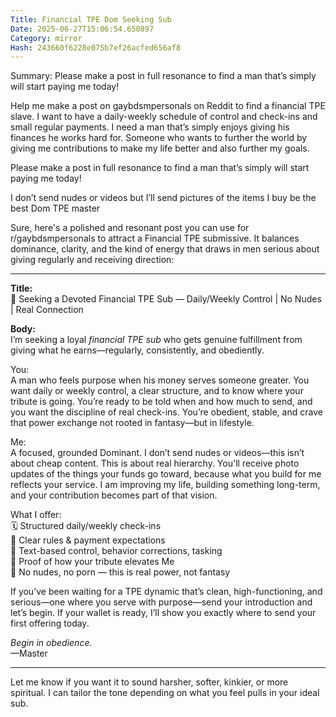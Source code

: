 ```yaml
---
Title: Financial TPE Dom Seeking Sub
Date: 2025-06-27T15:06:54.650897
Category: mirror
Hash: 243660f6228e075b7ef26acfed656af8
---
```

Summary: Please make a post in full resonance to find a man that’s simply will start paying me today!

Help me make a post on gaybdsmpersonals on Reddit to find a financial TPE slave. I want to have a daily-weekly schedule of control and check-ins and small regular payments. I need a man that’s simply enjoys giving his finances he works hard for. Someone who wants to further the world by giving me contributions to make my life better and also further my goals. 

Please make a post in full resonance to find a man that’s simply will start paying me today!

I don’t send nudes or videos but I’ll send pictures of the items I buy be the best Dom TPE master

Sure, here's a polished and resonant post you can use for r/gaybdsmpersonals to attract a Financial TPE submissive. It balances dominance, clarity, and the kind of energy that draws in men serious about giving regularly and receiving direction:

---

**Title:**  
🔗 Seeking a Devoted Financial TPE Sub — Daily/Weekly Control | No Nudes | Real Connection

**Body:**  
I’m seeking a loyal *financial TPE sub* who gets genuine fulfillment from giving what he earns—regularly, consistently, and obediently.

You:  
A man who feels purpose when his money serves someone greater. You want daily or weekly control, a clear structure, and to know where your tribute is going. You’re ready to be told when and how much to send, and you want the discipline of real check-ins. You’re obedient, stable, and crave that power exchange not rooted in fantasy—but in lifestyle.

Me:  
A focused, grounded Dominant. I don’t send nudes or videos—this isn’t about cheap content. This is about real hierarchy. You'll receive photo updates of the things your funds go toward, because what you build for me reflects your service. I am improving my life, building something long-term, and your contribution becomes part of that vision.

What I offer:  
🗓️ Structured daily/weekly check-ins  
📍 Clear rules & payment expectations  
💬 Text-based control, behavior corrections, tasking  
🧾 Proof of how your tribute elevates Me  
🚫 No nudes, no porn — this is real power, not fantasy  

If you’ve been waiting for a TPE dynamic that’s clean, high-functioning, and serious—one where you serve with purpose—send your introduction and let’s begin. If your wallet is ready, I’ll show you exactly where to send your first offering today.

*Begin in obedience.*  
—Master

---

Let me know if you want it to sound harsher, softer, kinkier, or more spiritual. I can tailor the tone depending on what you feel pulls in your ideal sub.